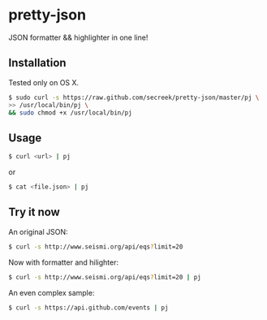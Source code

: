 pretty-json
===========

JSON formatter &amp;&amp; highlighter in one line!

## Installation

Tested only on OS X.

```sh
$ sudo curl -s https://raw.github.com/secreek/pretty-json/master/pj \
>> /usr/local/bin/pj \
&& sudo chmod +x /usr/local/bin/pj
```

## Usage

```sh
$ curl <url> | pj
```
or

```sh
$ cat <file.json> | pj
```

## Try it now

An original JSON:

```sh
$ curl -s http://www.seismi.org/api/eqs?limit=20
```

Now with formatter and hilighter:

```sh
$ curl -s http://www.seismi.org/api/eqs?limit=20 | pj
```

An even complex sample:

```sh
$ curl -s https://api.github.com/events | pj
```
